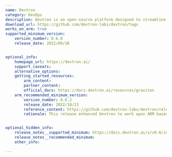 ```yaml
---
name: Devtron
category: DevOps
description: Devtron is an open-source platform designed to streamline and enhance the management and deployment of applications on Kubernetes.
download_url: https://github.com/devtron-labs/devtron/tags
works_on_arm: true
supported_minimum_version: 
    version_number: 0.6.0
    release_date: 2022/09/26


optional_info:
    homepage_url: https://devtron.ai/
    support_caveats:
    alternative_options: 
    getting_started_resources:
        arm_content: 
        partner_content: 
        official_docs: https://docs.devtron.ai/resources/graviton
    arm_recommended_minimum_version:
        version_number: 0.6.2
        release_date: 2022/10/13
        reference_content: https://github.com/devtron-labs/devtron/releases/tag/v0.6.2
        rationale: This release enhanced Devtron to work upon ARM based Kubernetes nodes.


optional_hidden_info:
    release_notes__supported_minimum: https://docs.devtron.ai/v/v0.6/install/install-devtron-with-cicd#install-multi-architecture-nodes-arm-and-amd
    release_notes__recommended_minimum:
    other_info: 

---
```

